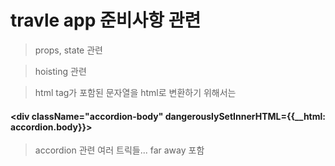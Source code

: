 # travle app 준비사항 관련

> props, state 관련

> hoisting 관련

> html tag가 포함된 문자열을 html로 변환하기 위해서는</br>
 

#### <div className="accordion-body" dangerouslySetInnerHTML={{__html: accordion.body}}>

> accordion 관련 여러 트릭들...
> far away 포함


